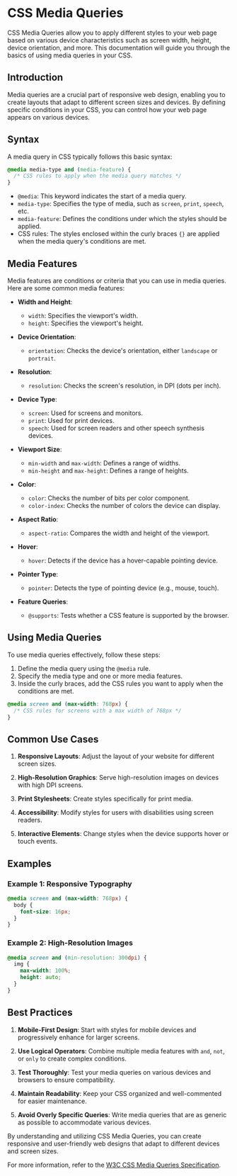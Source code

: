 # CSS Media Queries

CSS Media Queries allow you to apply different styles to your web page based on various device characteristics such as screen width, height, device orientation, and more. This documentation will guide you through the basics of using media queries in your CSS.



## Introduction

Media queries are a crucial part of responsive web design, enabling you to create layouts that adapt to different screen sizes and devices. By defining specific conditions in your CSS, you can control how your web page appears on various devices.

## Syntax

A media query in CSS typically follows this basic syntax:

```css
@media media-type and (media-feature) {
  /* CSS rules to apply when the media query matches */
}
```

- `@media`: This keyword indicates the start of a media query.
- `media-type`: Specifies the type of media, such as `screen`, `print`, `speech`, etc.
- `media-feature`: Defines the conditions under which the styles should be applied.
- CSS rules: The styles enclosed within the curly braces `{}` are applied when the media query's conditions are met.

## Media Features

Media features are conditions or criteria that you can use in media queries. Here are some common media features:

- **Width and Height**: 
  - `width`: Specifies the viewport's width.
  - `height`: Specifies the viewport's height.

- **Device Orientation**:
  - `orientation`: Checks the device's orientation, either `landscape` or `portrait`.

- **Resolution**:
  - `resolution`: Checks the screen's resolution, in DPI (dots per inch).

- **Device Type**:
  - `screen`: Used for screens and monitors.
  - `print`: Used for print devices.
  - `speech`: Used for screen readers and other speech synthesis devices.

- **Viewport Size**:
  - `min-width` and `max-width`: Defines a range of widths.
  - `min-height` and `max-height`: Defines a range of heights.

- **Color**:
  - `color`: Checks the number of bits per color component.
  - `color-index`: Checks the number of colors the device can display.

- **Aspect Ratio**:
  - `aspect-ratio`: Compares the width and height of the viewport.

- **Hover**:
  - `hover`: Detects if the device has a hover-capable pointing device.

- **Pointer Type**:
  - `pointer`: Detects the type of pointing device (e.g., mouse, touch).

- **Feature Queries**:
  - `@supports`: Tests whether a CSS feature is supported by the browser.

## Using Media Queries

To use media queries effectively, follow these steps:

1. Define the media query using the `@media` rule.
2. Specify the media type and one or more media features.
3. Inside the curly braces, add the CSS rules you want to apply when the conditions are met.

```css
@media screen and (max-width: 768px) {
  /* CSS rules for screens with a max width of 768px */
}
```

## Common Use Cases

1. **Responsive Layouts**: Adjust the layout of your website for different screen sizes.

2. **High-Resolution Graphics**: Serve high-resolution images on devices with high DPI screens.

3. **Print Stylesheets**: Create styles specifically for print media.

4. **Accessibility**: Modify styles for users with disabilities using screen readers.

5. **Interactive Elements**: Change styles when the device supports hover or touch events.

## Examples

### Example 1: Responsive Typography

```css
@media screen and (max-width: 768px) {
  body {
    font-size: 16px;
  }
}
```

### Example 2: High-Resolution Images

```css
@media screen and (min-resolution: 300dpi) {
  img {
    max-width: 100%;
    height: auto;
  }
}
```

## Best Practices

1. **Mobile-First Design**: Start with styles for mobile devices and progressively enhance for larger screens.

2. **Use Logical Operators**: Combine multiple media features with `and`, `not`, or `only` to create complex conditions.

3. **Test Thoroughly**: Test your media queries on various devices and browsers to ensure compatibility.

4. **Maintain Readability**: Keep your CSS organized and well-commented for easier maintenance.

5. **Avoid Overly Specific Queries**: Write media queries that are as generic as possible to accommodate various devices.

By understanding and utilizing CSS Media Queries, you can create responsive and user-friendly web designs that adapt to different devices and screen sizes.

For more information, refer to the [W3C CSS Media Queries Specification](https://www.w3.org/TR/css3-mediaqueries/).